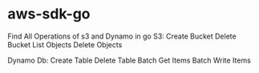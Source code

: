 # aws-sdk-go
Find All Operations of s3 and Dynamo in go 
S3: 
  Create Bucket
  Delete Bucket
  List Objects
  Delete Objects

Dynamo Db:
  Create Table
  Delete Table
  Batch Get Items
  Batch Write Items
